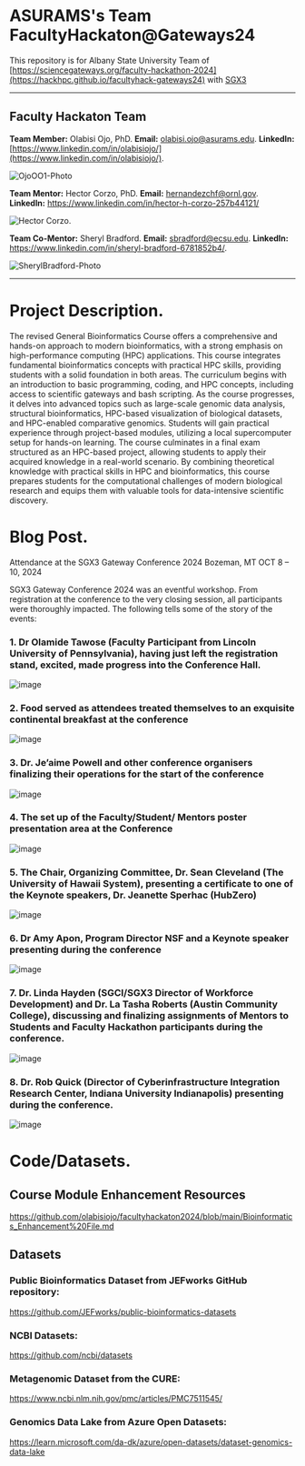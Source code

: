 # ASURAMS's Team FacultyHackaton@Gateways24

This repository is for Albany State University Team of [https://sciencegateways.org/faculty-hackathon-2024](https://hackhpc.github.io/facultyhack-gateways24) with [SGX3](https://sciencegateways.org/)

---

## Faculty Hackaton Team
**Team Member:** Olabisi Ojo, PhD. 
**Email:** [olabisi.ojo@asurams.edu](mailto:olabisi.ojo@asurams.edu).
**LinkedIn:** [https://www.linkedin.com/in/olabisiojo/](https://www.linkedin.com/in/olabisiojo/).

![OjoOO1-Photo](https://github.com/user-attachments/assets/0219dc8e-f684-4040-87f9-316d5c89268d)

**Team Mentor:** Hector Corzo, PhD.	
**Email:** hernandezchf@ornl.gov.	
**LinkedIn:** https://www.linkedin.com/in/hector-h-corzo-257b44121/

![Hector Corzo](https://github.com/user-attachments/assets/dcc09d46-535c-4c1f-963d-7169ff7113a0).

**Team Co-Mentor:** Sheryl Bradford.
**Email:** sbradford@ecsu.edu.
**LinkedIn:** https://www.linkedin.com/in/sheryl-bradford-6781852b4/.

![SherylBradford-Photo](https://github.com/user-attachments/assets/fffeb3f8-ac51-4127-adf0-99a0ca54faa5)

---
# Project Description.
The revised General Bioinformatics Course offers a comprehensive and hands-on approach to modern bioinformatics, with a strong emphasis on high-performance computing (HPC) applications. This course integrates fundamental bioinformatics concepts with practical HPC skills, providing students with a solid foundation in both areas. The curriculum begins with an introduction to basic programming, coding, and HPC concepts, including access to scientific gateways and bash scripting. As the course progresses, it delves into advanced topics such as large-scale genomic data analysis, structural bioinformatics, HPC-based visualization of biological datasets, and HPC-enabled comparative genomics. Students will gain practical experience through project-based modules, utilizing a local supercomputer setup for hands-on learning. The course culminates in a final exam structured as an HPC-based project, allowing students to apply their acquired knowledge in a real-world scenario. By combining theoretical knowledge with practical skills in HPC and bioinformatics, this course prepares students for the computational challenges of modern biological research and equips them with valuable tools for data-intensive scientific discovery.


# Blog Post.
Attendance at the SGX3 Gateway Conference 2024
Bozeman, MT
OCT 8 – 10, 2024

SGX3 Gateway Conference 2024 was an eventful workshop. From registration at the conference to the very closing session, all participants were thoroughly impacted.
The following tells some of the story of the events:

### 1. Dr Olamide Tawose (Faculty Participant from Lincoln University of Pennsylvania), having just left the registration stand, excited, made progress into the Conference Hall.

![image](https://github.com/user-attachments/assets/df1c911a-2b34-43de-aa06-7032debd9acc)

### 2. Food served as attendees treated themselves to an exquisite continental breakfast at the conference

![image](https://github.com/user-attachments/assets/24884e14-b937-480a-92e3-cc5ce9331f21)

### 3. Dr. Je’aime Powell and other conference organisers finalizing their operations for the start of the conference

![image](https://github.com/user-attachments/assets/e13e7641-3045-4123-8736-e46c371fd5ed)

### 4. The set up of the Faculty/Student/ Mentors poster presentation area at the Conference

![image](https://github.com/user-attachments/assets/c40afb0d-63bc-4575-822b-306cf52f2ab7)

### 5. The Chair, Organizing Committee, Dr. Sean Cleveland (The University of Hawaii System), presenting a certificate to one of the Keynote speakers, Dr. Jeanette Sperhac (HubZero)

![image](https://github.com/user-attachments/assets/530232d5-5e7a-4f81-aa61-dd462b3ff15e)

### 6. Dr Amy Apon, Program Director NSF and a Keynote speaker presenting during the conference

![image](https://github.com/user-attachments/assets/44de0959-5dd0-4427-a403-16ebdf1d013e)

### 7. Dr. Linda Hayden (SGCI/SGX3 Director of Workforce Development) and Dr. La Tasha Roberts (Austin Community College), discussing and finalizing assignments of Mentors to Students and Faculty Hackathon participants during the conference.

![image](https://github.com/user-attachments/assets/04cf08c7-339e-4cbe-bc5b-9fd20ed15c80)

### 8. Dr. Rob Quick (Director of Cyberinfrastructure Integration Research Center, Indiana University Indianapolis) presenting during the conference.

![image](https://github.com/user-attachments/assets/0349882c-9826-4997-a05a-d2b2b04f32ac)










# Code/Datasets.

## Course Module Enhancement Resources
https://github.com/olabisiojo/facultyhackaton2024/blob/main/Bioinformatics_Enhancement%20File.md

## Datasets

### Public Bioinformatics Dataset from JEFworks GitHub repository:
https://github.com/JEFworks/public-bioinformatics-datasets

### NCBI Datasets:
https://github.com/ncbi/datasets

### Metagenomic Dataset from the CURE:
https://www.ncbi.nlm.nih.gov/pmc/articles/PMC7511545/

### Genomics Data Lake from Azure Open Datasets:
https://learn.microsoft.com/da-dk/azure/open-datasets/dataset-genomics-data-lake

